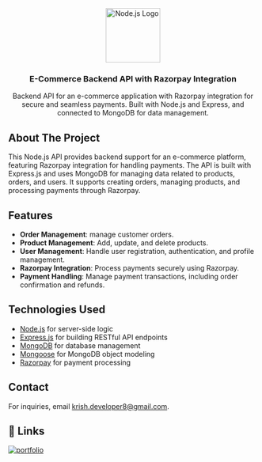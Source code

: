 <div align="center">
  <a href="https://nodejs.org/">
    <img src="https://cdn-icons-png.flaticon.com/512/5837/5837040.png" alt="Node.js Logo" width="110" height="110">
  </a>
  <h3 align="center">E-Commerce Backend API with Razorpay Integration</h3>
  <p align="center">
    Backend API for an e-commerce application with Razorpay integration for secure and seamless payments. Built with Node.js and Express, and connected to MongoDB for data management.
  </p>
</div>

## About The Project

This Node.js API provides backend support for an e-commerce platform, featuring Razorpay integration for handling payments. The API is built with Express.js and uses MongoDB for managing data related to products, orders, and users. It supports creating orders, managing products, and processing payments through Razorpay.

## Features

- **Order Management**:  manage customer orders.
- **Product Management**: Add, update, and delete products.
- **User Management**: Handle user registration, authentication, and profile management.
- **Razorpay Integration**: Process payments securely using Razorpay.
- **Payment Handling**: Manage payment transactions, including order confirmation and refunds.

## Technologies Used

- [Node.js](https://nodejs.org) for server-side logic
- [Express.js](https://expressjs.com) for building RESTful API endpoints
- [MongoDB](https://www.mongodb.com) for database management
- [Mongoose](https://mongoosejs.com) for MongoDB object modeling
- [Razorpay](https://razorpay.com) for payment processing



## Contact

For inquiries, email [krish.developer8@gmail.com](mailto:krish.developer8@gmail.com).

## 🔗 Links

[![portfolio](https://img.shields.io/badge/my_portfolio-000?style=for-the-badge&logo=ko-fi&logoColor=white)](https://github.com/krish-developer)
